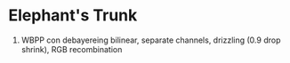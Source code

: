# Elephant's Trunk

1. WBPP con debayereing bilinear, separate channels, drizzling (0.9
   drop shrink), RGB recombination
